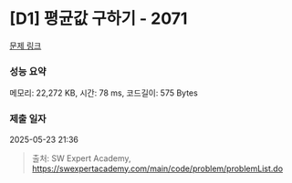 # [D1] 평균값 구하기 - 2071 

[문제 링크](https://swexpertacademy.com/main/code/problem/problemDetail.do?contestProbId=AV5QRnJqA5cDFAUq) 

### 성능 요약

메모리: 22,272 KB, 시간: 78 ms, 코드길이: 575 Bytes

### 제출 일자

2025-05-23 21:36



> 출처: SW Expert Academy, https://swexpertacademy.com/main/code/problem/problemList.do